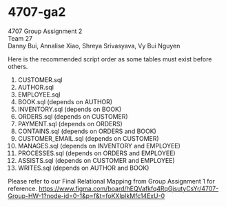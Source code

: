 # 4707-ga2
4707 Group Assignment 2 <br>
Team 27 <br>
Danny Bui, Annalise Xiao, Shreya Srivasyava, Vy Bui Nguyen <br>

Here is the recommended script order as some tables must exist before others. <br>
1. CUSTOMER.sql <br>
2. AUTHOR.sql <br>
3. EMPLOYEE.sql <br>
4. BOOK.sql (depends on AUTHOR) <br>
5. INVENTORY.sql (depends on BOOK) <br>
6. ORDERS.sql (depends on CUSTOMER) <br>
7. PAYMENT.sql (depends on ORDERS) <br>
8. CONTAINS.sql (depends on ORDERS and BOOK) <br>
9. CUSTOMER_EMAIL.sql (depends on CUSTOMER) <br>
10. MANAGES.sql (depends on INVENTORY and EMPLOYEE) <br>
11. PROCESSES.sql (depends on ORDERS and EMPLOYEE) <br>
12. ASSISTS.sql (depends on CUSTOMER and EMPLOYEE) <br>
13. WRITES.sql (depends on AUTHOR and BOOK) <br>

Please refer to our Final Relational Mapping from Group Assignment 1 for reference. 
https://www.figma.com/board/hEQVafkfq4RqGjsutyCsYr/4707-Group-HW-1?node-id=0-1&p=f&t=foKXIpIkMfc14ExU-0